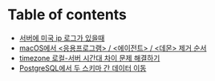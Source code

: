 # Table of contents

* [서버에 미국 ip 로그가 있을때](README.md)
* [macOS에서 <응용프로그램> / <에이전트> / <데몬> 제거 순서](page-2.md)
* [timezone 로컬-서버 시간대 차이 문제 해결하기](timezone.md)
* [PostgreSQL에서 두 스키마 간 데이터 이동](postgresql.md)
